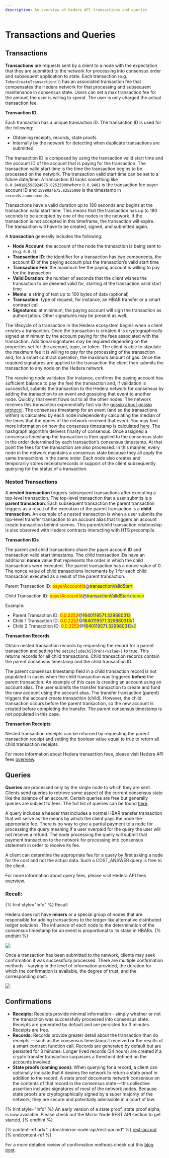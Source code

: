 ```yaml
---
description: An overview of Hedera API transactions and queries
---
```


# Transactions and Queries

## Transactions

**Transactions** are requests sent by a client to a node with the expectation that they are submitted to the network for processing into consensus order and subsequent application to state. Each transaction (e.g. `TokenCreateTransaction()`) has an associated transaction fee that compensates the Hedera network for that processing and subsequent maintenance in consensus state. Users can set a max transaction fee for the amount the user is willing to spend. The user is only charged the actual transaction fee.

**Transaction ID**

Each transaction has a unique transaction ID. The transaction ID is used for the following:

* Obtaining receipts, records, state proofs
* Internally by the network for detecting when duplicate transactions are submitted

The transaction ID is composed by using the transaction valid start time and the account ID of the account that is paying for the transaction. The transaction valid start time is the time the transaction begins to be processed on the network. The transaction valid start time can be set to a future date/time. A transaction ID looks something like `0.0.9401@1598924675.82525000`where `0.0.9401` is the transaction fee payer account ID and `1598924675.82525000` is the timestamp in `seconds.nanoseconds`.

Transactions have a valid duration up to 180 seconds and begins at the transaction valid start time. This means that the transaction has up to 180 seconds to be accepted by one of the nodes in the network. If the transaction is not accepted in this timeframe, the transaction will expire. The transaction will have to be created, signed, and submitted again.

A **transaction** generally includes the following:

* **Node Account**: the account of the node the transaction is being sent to (e.g. `0.0.3`)
* **Transaction ID**: the identifier for a transaction has two components, the account ID of the paying account plus the transaction’s valid start time
* **Transaction Fee**: the maximum fee the paying account is willing to pay for the transaction
* **Valid Duration**: the number of seconds that the client wishes the transaction to be deemed valid for, starting at the transaction valid start time
* **Memo**:  a string of text up to 100 bytes of data (optional)
* **Transaction**: type of request, for instance, an HBAR transfer or a smart contract call
* **Signatures**: at minimum, the paying account will sign the transaction as authorization. Other signatures may be present as well.

The lifecycle of a transaction in the Hedera ecosystem begins when a client creates a transaction. Once the transaction is created it is cryptographically signed at minimum by the account paying for the fees associated with the transaction. Additional signatures may be required depending on the properties set for the account, topic, or token. The client is able to stipulate the maximum fee it is willing to pay for the processing of the transaction and, for a smart contract operation, the maximum amount of gas. Once the required signatures are applied to the transaction the client then submits the transaction to any node on the Hedera network.

The receiving node validates (for instance, confirms the paying account has sufficient balance to pay the fee) the transaction and, if validation is successful, submits the transaction to the Hedera network for consensus by adding the transaction to an event and gossiping that event to another node. Quickly, that event flows out to all the other nodes. The network receives this transaction exponentially fast via the [gossip about gossip protocol](https://docs.hedera.com/docs/gossip-about-gossip). The consensus timestamp for an event (and so the transactions within) is calculated by each node independently calculating the median of the times that the nodes of the network received that event. You may find more information on how the consensus timestamp is calculated [here](https://docs.hedera.com/docs/hashgraph-overview#section-fair-timestamps). The hashgraph algorithm delivers finality of consensus. Once assigned a consensus timestamp the transaction is then applied to the consensus state in the order determined by each transaction’s consensus timestamp. At that point the fees for the transaction are also processed. In this manner, every node in the network maintains a consensus state because they all apply the same transactions in the same order. Each node also creates and temporarily stores receipts/records in support of the client subsequently querying for the status of a transaction.

### Nested Transactions

A **nested transaction** triggers subsequent transactions after executing a top-level transaction. The top-level transaction that a user submits is a **parent transaction**. Each subsequent transaction the parent transaction triggers as a result of the execution of the parent transaction is a **child transaction**.  An example of a nested transaction is when a user submits the top-level transfer transaction to an account alias that triggers an account create transaction behind scenes. This parent/child transaction relationship is also observed with Hedera contracts interacting with HTS precompile.

**Transaction IDs**

The parent and child transactions share the payer account ID and transaction valid start timestamp. The child transaction IDs have an additional **nonce** value that represents the order in which the child transactions were executed. The parent transaction has a nonce value of 0. The nonce value of child transactions increments by 1 for each child transaction executed as a result of the parent transaction.

Parent Transaction ID: <mark style="color:red;">payerAccountId</mark>@<mark style="color:blue;">transactionValidStart</mark>

Child Transaction ID: <mark style="color:red;">payerAccountId</mark>@<mark style="color:blue;">transactionValidStart</mark>/<mark style="color:green;">nonce</mark>

Example:

* Parent Transaction ID: <mark style="color:red;">0.0.2252</mark>@<mark style="color:blue;">1640119571.329880313</mark>
* Child 1 Transaction ID: <mark style="color:red;">0.0.2252</mark>@<mark style="color:blue;">1640119571.329880313</mark>/<mark style="color:green;">1</mark>
* Child 2 Transaction ID: <mark style="color:red;">0.0.2252</mark>@<mark style="color:blue;">1640119571.329880313</mark>/<mark style="color:green;">2</mark>

**Transaction Records**&#x20;

Obtain nested transaction records by requesting the record for a parent transaction and setting the `setIncludeChildren(<value>)` to true. This returns records for all child transactions. Child transaction records contain the parent consensus timestamp and the child transaction ID.&#x20;

The parent consensus timestamp field in a child transaction record is not populated in cases when the child transaction was triggered **before** the parent transaction. An example of this case is creating an account using an account alias. The user submits the transfer transaction to create and fund the new account using the account alias. The transfer transaction (parent) triggers the account create transaction (child). However, the child transaction occurs before the parent transaction, so the new account is created before completing the transfer. The parent consensus timestamp is not populated in this case.

**Transaction Receipts**

Nested transaction receipts can be returned by requesting the parent transaction receipt and setting the boolean value equal to true to return all child transaction receipts.&#x20;

For more information about Hedera transaction fees, please visit Hedera API fees [overview](https://www.hedera.com/fees).

## Queries

**Queries** are processed only by the single node to which they are sent. Clients send queries to retrieve some aspect of the current consensus state like the balance of an account. Certain queries are free but generally queries are subject to fees. The full list of queries can be found [here](../docs/sdks/queries.md).

A query includes a header that includes a normal HBAR transfer transaction that will serve as the means by which the client pays the node the appropriate fee. There is no way to give a partial payment to a node for processing the query meaning if a user overpaid for the query the user will not receive a refund. The node processing the query will submit that payment transaction to the network for processing into consensus statement in order to receive its fee.&#x20;

A client can determine the appropriate fee for a query by first asking a node for the cost and not the actual data. Such a COST\_ANSWER query is free to the client.

For more information about query fees, please visit Hedera API fees [overview](https://www.hedera.com/fees).

### Recall:

{% hint style="info" %}
Recall

Hedera does not have **miners** or a special group of nodes that are responsible for adding transactions to the ledger like alternative distributed ledger solutions. The influence of each node to the determination of the consensus timestamp for an event is proportional to its stake in HBARs.
{% endhint %}

![](../.gitbook/assets/transaction-flow.png)

Once a transaction has been submitted to the network, clients may seek confirmation it was successfully processed. There are multiple confirmation methods - varying in the level of information provided, the duration for which the confirmation is available, the degree of trust, and the corresponding cost.

![](../.gitbook/assets/query-confirmation.png)

## Confirmations

* **Receipts:** Receipts provide minimal information - simply whether or not the transaction was successfully processed into consensus state. Receipts are generated by default and are persisted for 3 minutes. Receipts are free.
* **Records:** Records provide greater detail about the transaction than do receipts — such as the consensus timestamp it received or the results of a smart contract function call. Records are generated by default but are persisted for 3 minutes. Longer lived records (24 hours) are created if a crypto transfer transaction surpasses a threshold defined on the accounts involved.
* **State proofs (coming soon):** When querying for a record, a client can optionally indicate that it desires the network to return a state proof in addition to the record. A state proof documents network consensus on the contents of that record in the consensus state — this collective assertion includes signatures of most of the network nodes. Because state proofs are cryptographically signed by a super majority of the network, they are secure and potentially admissible in a court of law.

{% hint style="info" %}
An early version of a state proof, state proof alpha, is now available. Please check out the Mirror Node REST API section to get started.
{% endhint %}

{% content-ref url="../docs/mirror-node-api/rest-api.md" %}
[rest-api.md](../docs/mirror-node-api/rest-api.md)
{% endcontent-ref %}

For a more detailed review of confirmation methods check out this [blog post](https://www.hedera.com/blog/transaction-confirmation-methods-in-hedera).
